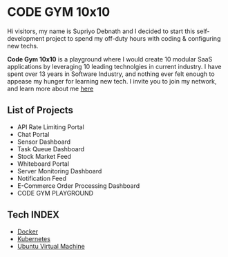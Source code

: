 # CODE GYM 10x10

Hi visitors, my name is Supriyo Debnath and I decided to start this self-development project to spend my off-duty hours with coding & configuring new techs.

**Code Gym 10x10** is a playground where I would create 10 modular SaaS applications by leveraging 10 leading technolgies in current industry. I have spent over 13 years in Software Industry, and nothing ever felt enough to appease my hunger for learning new tech. I invite you to join my network, and learn more about me [here](https://www.linkedin.com/in/supriyodebnath/)

## List of Projects

- API Rate Limiting Portal
- Chat Portal
- Sensor Dashboard
- Task Queue Dashboard
- Stock Market Feed
- Whiteboard Portal
- Server Monitoring Dashboard
- Notification Feed
- E-Commerce Order Processing Dashboard
- CODE GYM PLAYGROUND

## Tech INDEX

- [Docker](https://www.docker.com/)
- [Kubernetes](https://kubernetes.io/)
- [Ubuntu Virtual Machine](https://www.hostinger.com/in/vps-hosting)
